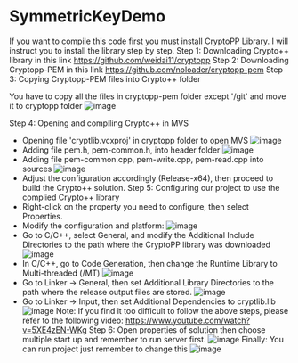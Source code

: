 # SymmetricKeyDemo

If you want to compile this code first you must install CryptoPP Library.
I will instruct you to install the library step by step.
Step 1: Downloading Crypto++ library in this link https://github.com/weidai11/cryptopp
Step 2: Downloading Cryptopp-PEM in this link https://github.com/noloader/cryptopp-pem
Step 3: Copying Cryptopp-PEM files into Crypto++ folder

  You have to copy all the files in cryptopp-pem folder except '/git' and move it to cryptopp folder
![image](https://github.com/user-attachments/assets/5542c193-48a3-4657-83cc-35448c839135)

Step 4: Opening and compiling Crypto++ in MVS
  - Opening file 'cryptlib.vcxproj' in cryptopp folder to open MVS
  ![image](https://github.com/user-attachments/assets/fbeb77c6-095d-4174-8e56-b096ce338b4c)
  - Adding file pem.h, pem-common.h, into header folder
  ![image](https://github.com/user-attachments/assets/f5476422-0da7-4cc5-98a3-1786083e78e9)
  - Adding file pem-common.cpp, pem-write.cpp, pem-read.cpp into sources
  ![image](https://github.com/user-attachments/assets/7862d492-b625-413f-99a1-d11fbc9d337b)
  - Adjust the configuration accordingly (Release-x64), then proceed to build the Crypto++ solution.
Step 5: Configuring our project to use the complied Crypto++ library
  - Right-click on the property you need to configure, then select Properties.
  - Modify the configuration and platform:
  ![image](https://github.com/user-attachments/assets/dab72e30-2ac1-4bef-85cf-4b3c1e70b159)
  - Go to C/C++, select General, and modify the Additional Include Directories to the path where the CryptoPP library was downloaded
  ![image](https://github.com/user-attachments/assets/31194b32-43a2-4a0a-9c23-a10f9e8a132d)
  - In C/C++, go to Code Generation, then change the Runtime Library to Multi-threaded (/MT)
  ![image](https://github.com/user-attachments/assets/d96914e5-5fc1-4498-ba4c-2dde30e2501c)
  - Go to Linker -> General, then set Additional Library Directories to the path where the release output files are stored.
  ![image](https://github.com/user-attachments/assets/f60743e8-9858-4abd-82d7-bba80b38a099)
  - Go to Linker -> Input, then set Additional Dependencies to cryptlib.lib
  ![image](https://github.com/user-attachments/assets/a181f14f-44ad-4604-a94e-f2ab0bdccd7c)
Note: If you find it too difficult to follow the above steps, please refer to the following video: https://www.youtube.com/watch?v=5XE4zEN-WKg
Step 6: Open properties of solution then choose multiple start up and remember to run server first.
![image](https://github.com/user-attachments/assets/18689e75-c2a7-4ccf-a614-0946132b552f)
Finally: You can run project just remember to change this
![image](https://github.com/user-attachments/assets/362d0b9e-2770-4ed6-acab-e0666d1b81e9)










